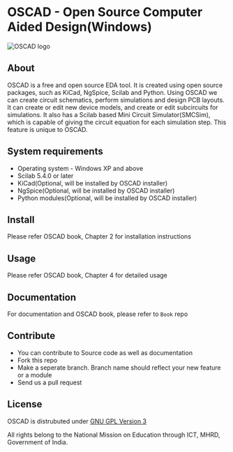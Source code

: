 # OSCAD - Open Source Computer Aided Design(Windows)

![OSCAD
 logo](https://github.com/Oscad/blob/master/Oscad-installer-linux/OSCAD/images/docs/book/figures/logo.png
 "OSCAD logo")

## About

OSCAD is a free and open source EDA tool. It is created using open
source packages, such as KiCad, NgSpice, Scilab and Python. Using
OSCAD we can create circuit schematics, perform simulations and design
PCB layouts. It can create or edit new device models, and create or
edit subcircuits for simulations. It also has a Scilab based Mini
Circuit Simulator(SMCSim), which is capable of giving the circuit
equation for each simulation step. This feature is unique to OSCAD.


## System requirements

* Operating system - Windows XP and above
* Scilab 5.4.0 or later
* KiCad(Optional, will be installed by OSCAD installer)
* NgSpice(Optional, will be installed by OSCAD  installer)
* Python modules(Optional, will be installed by OSCAD installer)


## Install

Please refer OSCAD book, Chapter 2 for installation instructions


## Usage

Please refer OSCAD book, Chapter 4 for detailed usage


## Documentation

For documentation and OSCAD book, please refer to `Book` repo


## Contribute

* You can contribute to Source code as well as documentation
* Fork this repo
* Make a seperate branch. Branch name should reflect your new feature
  or a module
* Send us a pull request


## License

OSCAD is distrubuted under
[GNU GPL Version 3](http://www.gnu.org/licenses/gpl-3.0.txt)

All rights belong to the National Mission on Education through ICT,
MHRD, Government of India.

